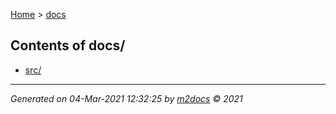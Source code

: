 [Home](index.md) > [docs](docs_index.md)  

## Contents of docs/

- [src/](src/src_index.md)

***

*Generated on 04-Mar-2021 12:32:25 by [m2docs](https://github.com/crgnam-research/m2docs) © 2021*